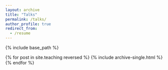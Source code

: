 ```yaml
---
layout: archive
title: "Talks"
permalink: /talks/
author_profile: true
redirect_from:
  - /resume
---
```


{% include base_path %}

{% for post in site.teaching reversed %}
  {% include archive-single.html %}
{% endfor %}


